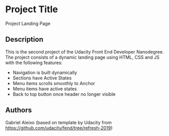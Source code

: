 # Project Title

Project Landing Page

## Description

This is the second project of the Udacity Front End Developer Nanodegree.
The project consists of a dynamic landing page using HTML, CSS and JS with the following features:

* Navigation is built dynamically
* Sections have Active States
* Menu items scrolls smoothly to Anchor
* Menu items have active states
* Back to top button once header no longer visible


## Authors

Gabriel Aleixo (based on template by Udacity from https://github.com/udacity/fend/tree/refresh-2019)